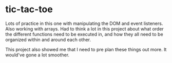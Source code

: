 # tic-tac-toe

Lots of practice in this one with manipulating the DOM and event listeners. Also working with arrays. Had to think a lot in this project about what order the different functions need to be executed in, and how they all need to be organized within and around each other. 

This project also showed me that I need to pre plan these things out more. It would've gone a lot smoother.